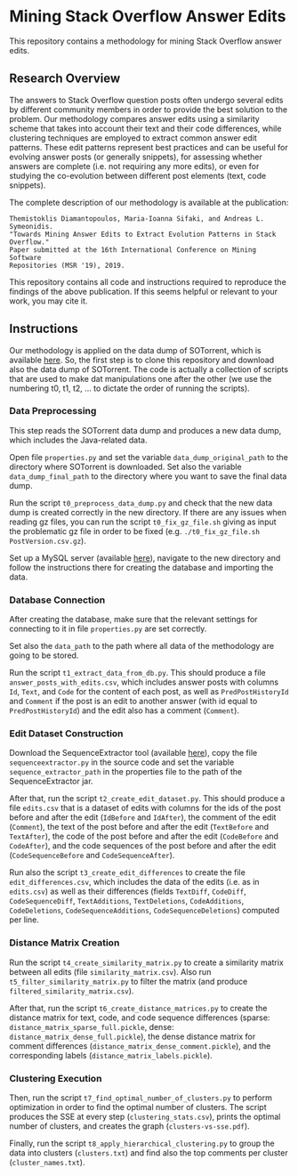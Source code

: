 # Mining Stack Overflow Answer Edits
This repository contains a methodology for mining Stack Overflow answer edits.

## Research Overview
The answers to Stack Overflow question posts often undergo several edits by
different community members in order to provide the best solution to the problem.
Our methodology compares answer edits using a similarity scheme that takes into
account their text and their code differences, while clustering techniques
are employed to extract common answer edit patterns. These edit patterns
represent best practices and can be useful for evolving answer posts (or
generally snippets), for assessing whether answers are complete (i.e. not
requiring any more edits), or even for studying the co-evolution between
different post elements (text, code snippets).

The complete description of our methodology is available at the publication:
```
Themistoklis Diamantopoulos, Maria-Ioanna Sifaki, and Andreas L. Symeonidis.
"Towards Mining Answer Edits to Extract Evolution Patterns in Stack Overflow."
Paper submitted at the 16th International Conference on Mining Software
Repositories (MSR '19), 2019.
```
This repository contains all code and instructions required to reproduce the
findings of the above publication. If this seems helpful or relevant to your
work, you may cite it.

## Instructions
Our methodology is applied on the data dump of SOTorrent, which is available
[here](https://empirical-software.engineering/projects/sotorrent/).
So, the first step is to clone this repository and download also the data dump of SOTorrent.
The code is actually a collection of scripts that are used to make dat manipulations
one after the other (we use the numbering t0, t1, t2, ... to dictate the order of
running the scripts).

### Data Preprocessing
This step reads the SOTorrent data dump and produces a new data dump, which
includes the Java-related data.

Open file `properties.py` and set the variable `data_dump_original_path` to the
directory where SOTorrent is downloaded. Set also the variable `data_dump_final_path`
to the directory where you want to save the final data dump.

Run the script `t0_preprocess_data_dump.py` and check that the new data dump is created
correctly in the new directory. If there are any issues when reading gz files, you
can run the script `t0_fix_gz_file.sh` giving as input the problematic gz file in order to
be fixed (e.g. `./t0_fix_gz_file.sh PostVersion.csv.gz`).

Set up a MySQL server (available [here](https://dev.mysql.com/downloads/mysql/)),
navigate to the new directory and follow the instructions there for creating the
database and importing the data.

### Database Connection
After creating the database, make sure that the relevant settings for connecting to it
in file `properties.py` are set correctly.

Set also the `data_path` to the path where all data of the methodology are going to be
stored.

Run the script `t1_extract_data_from_db.py`. This should produce a file `answer_posts_with_edits.csv`, 
which includes answer posts with columns `Id`, `Text`, and `Code` for the content of each post,
as well as `PredPostHistoryId` and `Comment` if the post is an edit to another answer (with
id equal to `PredPostHistoryId`) and the edit also has a comment (`Comment`).

### Edit Dataset Construction
Download the SequenceExtractor tool (available [here](https://github.com/thdiaman/SequenceExtractor)),
copy the file `sequenceextractor.py` in the source code and set the variable `sequence_extractor_path`
in the properties file to the path of the SequenceExtractor jar.

After that, run the script `t2_create_edit_dataset.py`. This should produce a file `edits.csv`
that is a dataset of edits with columns for
the ids of the post before and after the edit (`IdBefore` and `IdAfter`),
the comment of the edit (`Comment`),
the text of the post before and after the edit (`TextBefore` and `TextAfter`),
the code of the post before and after the edit (`CodeBefore` and `CodeAfter`),
and the code sequences of the post before and after the edit (`CodeSequenceBefore` and `CodeSequenceAfter`).

Run also the script `t3_create_edit_differences` to create the file `edit_differences.csv`,
which includes the data of the edits (i.e. as in `edits.csv`) as well as their differences (fields
`TextDiff`, `CodeDiff`, `CodeSequenceDiff`, `TextAdditions`, `TextDeletions`, `CodeAdditions`,
`CodeDeletions`, `CodeSequenceAdditions`, `CodeSequenceDeletions`) computed per line.

### Distance Matrix Creation
Run the script `t4_create_similarity_matrix.py` to create a similarity matrix between all edits (file
`similarity_matrix.csv`). Also run `t5_filter_similarity_matrix.py` to filter the matrix (and produce
`filtered_similarity_matrix.csv`).

After that, run the script `t6_create_distance_matrices.py` to create the distance matrix for text, code,
and code sequence differences (sparse: `distance_matrix_sparse_full.pickle`, dense: `distance_matrix_dense_full.pickle`),
the dense distance matrix for comment differences (`distance_matrix_dense_comment.pickle`), and the
corresponding labels (`distance_matrix_labels.pickle`).

### Clustering Execution
Then, run the script `t7_find_optimal_number_of_clusters.py` to perform optimization in order to
find the optimal number of clusters. The script produces the SSE at every step (`clustering_stats.csv`),
prints the optimal number of clusters, and creates the graph (`clusters-vs-sse.pdf`).

Finally, run the script `t8_apply_hierarchical_clustering.py` to group the data into clusters (`clusters.txt`) and
find also the top comments per cluster (`cluster_names.txt`).
